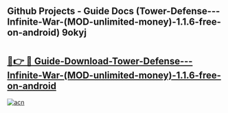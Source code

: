 ## Github Projects - Guide Docs (Tower-Defense---Infinite-War-(MOD-unlimited-money)-1.1.6-free-on-android) 9okyj

# <h2><a href="https://apkcomod.com?title=Tower-Defense---Infinite-War-(MOD-unlimited-money)-1.1.6-free-on-android">🔗👉 🔴 Guide-Download-Tower-Defense---Infinite-War-(MOD-unlimited-money)-1.1.6-free-on-android </a></h2>

[![acn](https://github.com/user-attachments/assets/0f9c940e-d8b0-45ae-aac7-cd30a18b3e1c)](https://apkcomod.com?title=Tower-Defense---Infinite-War-(MOD-unlimited-money)-1.1.6-free-on-android)
